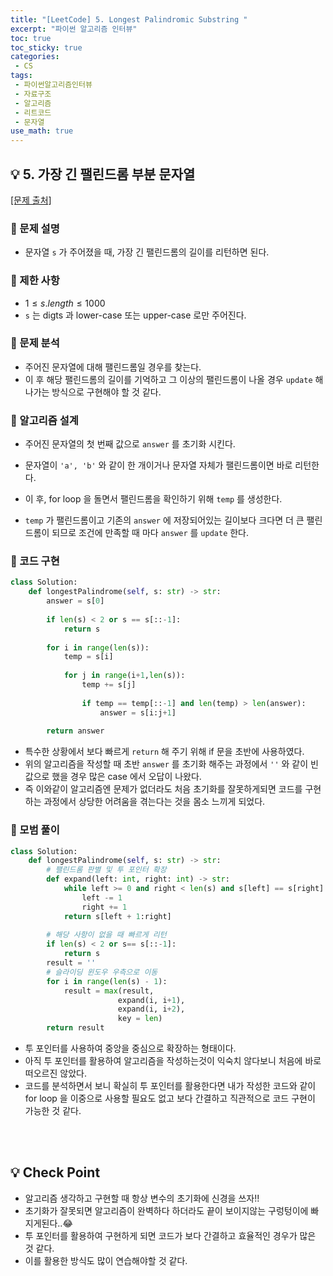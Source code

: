 ```yaml
---
title: "[LeetCode] 5. Longest Palindromic Substring "
excerpt: "파이썬 알고리즘 인터뷰"
toc: true
toc_sticky: true
categories:
 - CS
tags:
 - 파이썬알고리즘인터뷰
 - 자료구조
 - 알고리즘
 - 리트코드
 - 문자열
use_math: true
---
```


## &#128161; 5. 가장 긴 팰린드롬 부분 문자열
[[문제 출처]](https://leetcode.com/problems/longest-palindromic-substring/)

### &#128204; 문제 설명

- 문자열 <code>s</code> 가 주어졌을 때, 가장 긴 팰린드롬의 길이를 리턴하면 된다.

### &#128204; 제한 사항

- $1 \leq s.length \leq 1000$
- <code>s</code> 는 digts 과 lower-case 또는 upper-case 로만 주어진다.



### &#128204; 문제 분석

- 주어진 문자열에 대해 팰린드롬일 경우를 찾는다.
- 이 후 해당 팰린드롬의 길이를 기억하고 그 이상의 팰린드롬이 나올 경우 <code>update</code> 해 나가는 방식으로 구현해야 할 것 같다.

### &#128204; 알고리즘 설계

- 주어진 문자열의 첫 번째 값으로 <code>answer</code> 를 초기화 시킨다.
- 문자열이 <code>'a', 'b'</code> 와 같이 한 개이거나 문자열 자체가 팰린드롬이면 바로 리턴한다.

- 이 후, for loop 을 돌면서 팰린드롬을 확인하기 위해 <code>temp</code> 를 생성한다.
- <code>temp</code> 가 팰린드롬이고 기존의 <code>answer</code> 에 저장되어있는 길이보다 크다면 더 큰 팰린드롬이 되므로 조건에 만족할 때 마다 <code>answer</code> 를 <code>update</code> 한다.

### &#128204; 코드 구현

```python
class Solution:
    def longestPalindrome(self, s: str) -> str:
        answer = s[0]
        
        if len(s) < 2 or s == s[::-1]:
            return s
        
        for i in range(len(s)):
            temp = s[i]
            
            for j in range(i+1,len(s)):
                temp += s[j]
                    
                if temp == temp[::-1] and len(temp) > len(answer):
                    answer = s[i:j+1]
                
        return answer
```

- 특수한 상황에서 보다 빠르게 <code>return</code> 해 주기 위해 if 문을 초반에 사용하였다.
- 위의 알고리즘을 작성할 때 초반 <code>answer</code> 를 초기화 해주는 과정에서 <code>''</code> 와 같이 빈 값으로 했을 경우 많은 case 에서 오답이 나왔다.
- 즉 이와같이 알고리즘엔 문제가 없더라도 처음 초기화를 잘못하게되면 코드를 구현하는 과정에서 상당한 어려움을 겪는다는 것을 몸소 느끼게 되었다.



### &#128204; 모범 풀이

```python
class Solution:
    def longestPalindrome(self, s: str) -> str:
        # 팰린드롬 판별 및 투 포인터 확장
        def expand(left: int, right: int) -> str:
            while left >= 0 and right < len(s) and s[left] == s[right]:
                left -= 1
                right += 1
            return s[left + 1:right]
        
        # 해당 사항이 없을 때 빠르게 리턴
        if len(s) < 2 or s== s[::-1]:
            return s
        result = ''
        # 슬라이딩 윈도우 우측으로 이동
        for i in range(len(s) - 1):
            result = max(result,
                        expand(i, i+1),
                        expand(i, i+2),
                        key = len)
        return result
```

-  투 포인터를 사용하여 중앙을 중심으로 확장하는 형태이다.
- 아직 투 포인터를 활용하여 알고리즘을 작성하는것이 익숙치 않다보니 처음에 바로 떠오르진 않았다.
- 코드를 분석하면서 보니 확실히 투 포인터를 활용한다면 내가 작성한 코드와 같이 for loop 을 이중으로 사용할 필요도 없고 보다 간결하고 직관적으로 코드 구현이 가능한 것 같다.

<br/>

<br/>

## &#128161; Check Point

- 알고리즘 생각하고 구현할 때 항상 변수의 초기화에 신경을 쓰자!!
- 초기화가 잘못되면 알고리즘이 완벽하다 하더라도 끝이 보이지않는 구렁텅이에 빠지게된다..&#128514;
- 투 포인터를 활용하여 구현하게 되면 코드가 보다 간결하고 효율적인 경우가 많은 것 같다.
- 이를 활용한 방식도 많이 연습해야할 것 같다.

